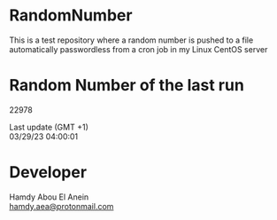 # RandomNumber    
This is a test repository where a random number is pushed to a file automatically passwordless from a cron job in my Linux CentOS server    
# Random Number of the last run   
22978
      
Last update (GMT +1)    
03/29/23 04:00:01
# Developer    
Hamdy Abou El Anein   
hamdy.aea@protonmail.com
